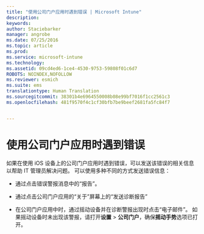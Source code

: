 ```yaml
---
title: "使用公司门户应用时遇到错误 | Microsoft Intune"
description: 
keywords: 
author: Staciebarker
manager: angrobe
ms.date: 07/25/2016
ms.topic: article
ms.prod: 
ms.service: microsoft-intune
ms.technology: 
ms.assetid: 09cd4ed6-1ce4-4530-9753-59808f01c6d7
ROBOTS: NOINDEX,NOFOLLOW
ms.reviewer: esmich
ms.suite: ems
translationtype: Human Translation
ms.sourcegitcommit: 38301b4e6964550008b08e99bf7016f1cc2561c3
ms.openlocfilehash: 481f9570f4c1cf30bfb7be9beef2681fa5fc84f7


---
```



# 使用公司门户应用时遇到错误

如果在使用 iOS 设备上的公司门户应用时遇到错误，可以发送该错误的相关信息以帮助 IT 管理员解决问题。 可以使用多种不同的方式发送错误信息：

-   通过点击错误警报消息中的“报告”。

-   通过点击公司门户应用的“关于”屏幕上的“发送诊断报告”

-   在公司门户应用中时，通过摇动设备并在诊断警报出现时点击“电子邮件”。 如果摇动设备时未出现该警报，请打开**设置** &gt; **公司门户**，确保**摇动手势**选项已打开。






<!--HONumber=Aug16_HO5-->


